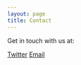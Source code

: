 ```yaml
---
layout: page
title: Contact
---
```


Get in touch with us at:

[Twitter](https://twitter.com/balanced_party)
[Email](mailto:thebalancedpartypodcast@gmail.com)
